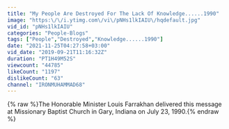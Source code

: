 ```yaml
---
title: "My People Are Destroyed For The Lack Of Knowledge......1990"
image: "https:\/\/i.ytimg.com\/vi\/pNHs1lkIAIU\/hqdefault.jpg"
vid_id: "pNHs1lkIAIU"
categories: "People-Blogs"
tags: ["People","Destroyed","Knowledge......1990"]
date: "2021-11-25T04:27:58+03:00"
vid_date: "2019-09-21T11:16:32Z"
duration: "PT1H49M52S"
viewcount: "44785"
likeCount: "1197"
dislikeCount: "63"
channel: "IRONMUHAMMAD68"
---
```

{% raw %}The Honorable Minister Louis Farrakhan delivered this message at Missionary Baptist Church in Gary, Indiana on July 23, 1990.{% endraw %}
